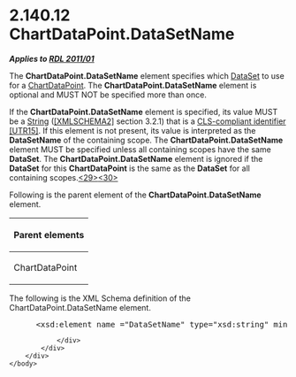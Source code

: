 <html dir="LTR" xmlns:mshelp="http://msdn.microsoft.com/mshelp" xmlns:ddue="http://ddue.schemas.microsoft.com/authoring/2003/5" xmlns:xlink="http://www.w3.org/1999/xlink" xmlns:tool="http://www.microsoft.com/tooltip">
    <head>
        <meta http-equiv="Content-Type" content="text/html; CHARSET=utf-8"></meta>
        <meta name="save" content="history"></meta>
        <title>2.140.12 ChartDataPoint.DataSetName</title>
        <xml>
            <mshelp:toctitle title="2.140.12 ChartDataPoint.DataSetName"></mshelp:toctitle>
            <mshelp:rltitle title="[MS-RDL]: ChartDataPoint.DataSetName"></mshelp:rltitle>
            <mshelp:keyword index="A" term="23c62822-fd51-4312-9b9c-fea33b3b0b3d"></mshelp:keyword>
            <mshelp:attr name="DCSext.ContentType" value="open specification"></mshelp:attr>
            <mshelp:attr name="AssetID" value="23c62822-fd51-4312-9b9c-fea33b3b0b3d"></mshelp:attr>
            <mshelp:attr name="TopicType" value="kbRef"></mshelp:attr>
            <mshelp:attr name="DCSext.Title" value="[MS-RDL]: ChartDataPoint.DataSetName" />
        </xml>
    </head>
    <body>
        <div id="header">
            <h1 class="heading">2.140.12 ChartDataPoint.DataSetName</h1>
        </div>
        <div id="mainSection">
            <div id="mainBody">
                <div id="allHistory" class="saveHistory"></div>
                <div id="sectionSection0" class="section" name="collapseableSection">
                    

<p><b><i>Applies to </i></b><a href="bf2bab1a-b608-4bcc-b718-1cc1baa9579c.htm"><b><i>RDL 2011/01</i></b></a></p>

<p>The <b>ChartDataPoint.DataSetName</b> element specifies
which <a href="a14782b0-2e2f-4305-83a3-3de3fd750b6a.htm">DataSet</a> to use
for a <a href="86cf2a9b-4610-4ffe-8fff-16480a7bf6a4.htm">ChartDataPoint</a>.
The <b>ChartDataPoint.DataSetName</b> element is optional and MUST NOT be
specified more than once.</p>

<p>If the <b>ChartDataPoint.DataSetName</b> element is
specified, its value MUST be a <a href="1ed81ef3-a683-45e3-aaad-bd2bbe71bc3d.htm">String</a> (<a href="https://go.microsoft.com/fwlink/?LinkId=90610">[XMLSCHEMA2]</a> section
3.2.1) that is a <a href="b2482b3f-74ab-4ca8-a9e5-c07955011743.htm#gt_cb2ad790-a668-429f-84fa-f3dd67517e9b">CLS-compliant
identifier</a> <a href="https://go.microsoft.com/fwlink/?LinkId=147989">[UTR15]</a>.
If this element is not present, its value is interpreted as the <b>DataSetName</b>
of the containing scope. The <b>ChartDataPoint.DataSetName</b> element MUST be
specified unless all containing scopes have the same <b>DataSet</b>. The <b>ChartDataPoint.DataSetName</b>
element is ignored if the <b>DataSet</b> for this <b>ChartDataPoint</b> is the
same as the <b>DataSet</b> for all containing scopes.<a id="Appendix_A_Target_29"></a><a href="1fe5fd87-2de5-4b2c-b762-5a4fd1373621.htm#Appendix_A_29" aria-label="Product behavior note 29">&lt;29&gt;</a><a id="Appendix_A_Target_30"></a><a href="1fe5fd87-2de5-4b2c-b762-5a4fd1373621.htm#Appendix_A_30" aria-label="Product behavior note 30">&lt;30&gt;</a></p>

<p>Following is the parent element of the <b>ChartDataPoint.DataSetName</b>
element.</p>

<table>
 <thead>
  <tr>
   <th>
   <p>Parent elements</p>
   </th>
  </tr>
 </thead>
 <tr>
  <td>
  <p>ChartDataPoint</p>
  </td>
 </tr>
</table>

<p>The following is the XML Schema definition of the
ChartDataPoint.DataSetName element.</p>

<dl>
<dd>
<div><pre> &lt;xsd:element name =&quot;DataSetName&quot; type=&quot;xsd:string&quot; minOccurs=&quot;0&quot; /&gt;
</pre></div>
</dd></dl>


                </div>
            </div>
        </div>
    </body>
</html>